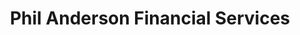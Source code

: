 ---
title: "Phil Anderson Financial Services"
url: /ellon/phil-anderson-financial-services/
shop: department store
---